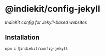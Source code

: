 # @indiekit/config-jekyll

*IndieKit config for Jekyll-based websites*

## Installation

`npm i @indiekit/config-jekyll`
